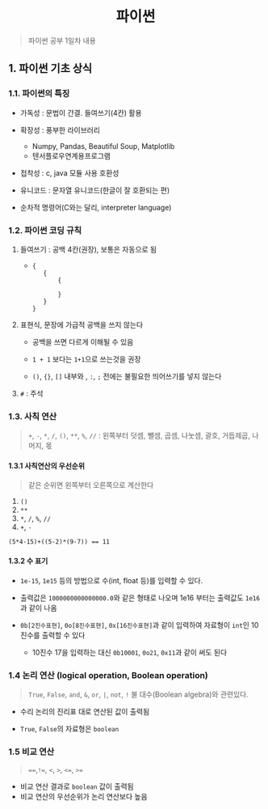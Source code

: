 <center><h1>파이썬</h1></center>

> 파이썬 공부 1일차 내용



## 1. 파이썬 기초 상식



### 1.1. 파이썬의 특징

* 가독성 : 문법이 간결. 들여쓰기(4칸) 활용

* 확장성 : 풍부한 라이브러리
  * Numpy, Pandas, Beautiful Soup, Matplotlib
  * 텐서플로우연계용프로그램

* 접착성 : c, java 모듈 사용 호환성

* 유니코드 : 문자열 유니코드(한글이 잘 호환되는 편)

* 순차적 명령어(C와는 달리, interpreter language)



### 1.2. 파이썬 코딩 규칙

1. 들여쓰기 : 공백 4칸(권장), 보통은 자동으로 됨

   * ```
     {
     	{
     		{
     		
     		}
     	}
     }
     ```

2. 표현식, 문장에 가급적 공백을 쓰지 않는다

   * 공백을 쓰면 다르게 이해될 수 있음

   * `1 + 1` 보다는 `1+1`으로 쓰는것을 권장

   * `()`, `{}`, `[]` 내부와 , `:`, `;` 전에는 불필요한 띄어쓰기를 넣지 않는다

3. `#` : 주석



### 1.3. 사칙 연산

> `+`, `-`, `*`, `/`, `()`, `**`, `%`, `//` : 왼쪽부터 덧셈, 뺄셈, 곱셈, 나눗셈, 괄호, 거듭제곱, 나머지, 몫



#### 1.3.1 사칙연산의 우선순위

> 같은 순위면 왼쪽부터 오른쪽으로 계산한다

1. `()`
2. `**`
3. `*`, `/`, `%`, `//`
4. `+`, `-`

```
(5*4-15)+((5-2)*(9-7)) == 11
```



#### 1.3.2 수 표기 



* `1e-15`, `1e15` 등의 방법으로 수(int, float 등)를 입력할 수 있다.

* 출력값은 `1000000000000000.0`와 같은 형태로 나오며 1e16 부터는 출력값도 `1e16`과 같이 나옴

* `0b[2진수표현]`, `0o[8진수표현]`, `0x[16진수표현]`과 같이 입력하여 자료형이 `int`인 10진수를 출력할 수 있다
  * 10진수 17을 입력하는 대신 `0b10001`, `0o21`, `0x11`과 같이 써도 된다



### 1.4 논리 연산 (logical operation, Boolean operation)

> `True`, `False`, `and`, `&`, `or`, `|`, `not`, `!`
> 불 대수(Boolean algebra)와 관련있다.



* 수리 논리의 진리표 대로 연산된 값이 출력됨

* `True`, `False`의 자료형은 `boolean`



### 1.5 비교 연산

> `==`,`!=`, `<`, `>`, `<=`, `>=`



* 비교 연산 결과로 `boolean` 값이 출력됨
* 비교 연산의 우선순위가 논리 연산보다 높음


